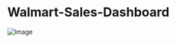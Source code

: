 # Walmart-Sales-Dashboard
![Image](https://github.com/user-attachments/assets/fb64810d-1cb4-4a92-aed9-b9af0f872f05)
